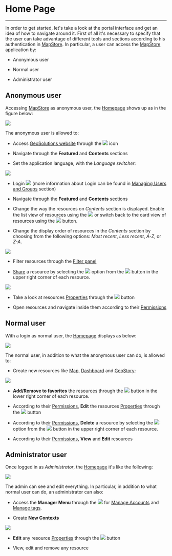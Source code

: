 # Home Page

***********

In order to get started, let's take a look at the portal interface and get an idea of how to navigate around it. First of all it's necessary to specify that the user can take advantage of different tools and sections according to his authentication in [MapStore](https://mapstore.geosolutionsgroup.com/mapstore/#/). In particular, a user can access the [MapStore](https://mapstore.geosolutionsgroup.com/mapstore/#/) application by:

* Anonymous user

* Normal user

* Administrator user

## Anonymous user

Accessing [MapStore](https://mapstore.geosolutionsgroup.com/mapstore/#/) as anonymous user, the [Homepage](https://mapstore.geosolutionsgroup.com/mapstore/#/) shows up as in the figure below:

<img src="../img/home-page/homepage-anonym.jpg" class="ms-docimage"/>

The anonymous user is allowed to:

* Access [GeoSolutions website](https://www.geosolutionsgroup.com/) through the <img src="../img/button/geosolutions-link.jpg" class="ms-docbutton"/> icon

* Navigate through the **Featured** and **Contents** sections

* Set the application language, with the *Language switcher*:

<img src="../img/home-page/language-switcher.jpg" class="ms-docimage"  style="max-width:150px;"/>

* Login <img src="../img/button/login-b.jpg" class="ms-docbutton"/> (more information about Login can be found in [Managing Users and Groups](managing-users-and-groups.md#managing-users-and-groups) section)

* Navigate through the **Featured** and **Contents** sections

* Change the way the resources on *Contents* section is displayed. Enable the list view of resources using the <img src="../img/button/list-view.jpg" class="ms-docbutton"/> or switch back to the card view of resources using the <img src="../img/button/card_view.jpg" class="ms-docbutton"/> button.

* Change the display order of resources in the *Contents* section by choosing from the following options: *Most recent*, *Less recent*, *A-Z*, or *Z-A*.

<img src="../img/home-page/order_by.jpg" class="ms-docimage"  style="max-width:150px;"/>

* Filter resources through the [Filter panel](filter-resouces.md)

* [Share](share.md#sharing-resources) a resource by selecting the <img src="../img/button/share2.jpg" class="ms-docbutton"/> option from the <img src="../img/button/three-dots-button.jpg" class="ms-docbutton"/> button in the upper right corner of each resource.

<img src="../img/home-page/resources-share-option.jpg" class="ms-docimage" style="max-width:300px;"/>

* Take a look at resources [Properties](resources-properties) through the <img src="../img/button/properties_button.jpg" class="ms-docbutton"/> button

* Open resources and navigate inside them according to their [Permissions](resources-properties.md#permission-rules)

## Normal user

With a login as normal user, the [Homepage](https://mapstore.geosolutionsgroup.com/mapstore/#/) displays as below:

<img src="../img/home-page/homepage-user.jpg" class="ms-docimage" />

The normal user, in addition to what the anonymous user can do, is allowed to:

* Create new resources like [Map](exploring-maps.md), [Dashboard](exploring-dashboards.md) and [GeoStory](exploring-stories.md):

<img src="../img/home-page/new-res.jpg" class="ms-docimage" style="max-width:150px;"/>

* **Add/Remove to favorites** the resources through the <img src="../img/button/favorites_button.jpg" class="ms-docbutton"/> button in the lower right corner of each resource.

* According to their [Permissions](resources-properties.md#permission-rules), **Edit** the resources [Properties](resources-properties) through the <img src="../img/button/properties_button.jpg" class="ms-docbutton"/> button

* According to their [Permissions](resources-properties.md#permission-rules), **Delete** a resource by selecting the <img src="../img/button/delete2.jpg" class="ms-docbutton"/> option from the <img src="../img/button/three-dots-button.jpg" class="ms-docbutton"/> button in the upper right corner of each resource.

* According to their [Permissions](resources-properties.md#permission-rules), **View** and **Edit** resources

## Administrator user

Once logged in as *Administrator*, the [Homepage](https://mapstore.geosolutionsgroup.com/mapstore/#/) it's like the following:

<img src="../img/home-page/homepage-admin.jpg" class="ms-docimage" />

The admin can see and edit everything. In particular, in addition to what normal user can do, an administrator can also:

* Access the **Manager Menu** through the <img src="../img/button/acc-manager.jpg" class="ms-docbutton"/> for [Manage Accounts](managing-users-and-groups.md#managing-users-and-groups) and [Manage tags](tags.md).

* Create **New Contexts**

<img src="../img/home-page/new-context.jpg" class="ms-docimage"/>

* **Edit** any resource [Properties](resources-properties) through the <img src="../img/button/properties_button.jpg" class="ms-docbutton"/> button

* View, edit and remove any resource
